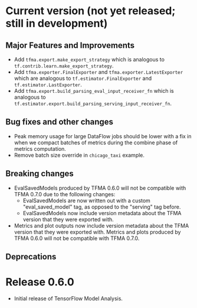 # Current version (not yet released; still in development)

## Major Features and Improvements

*   Add `tfma.export.make_export_strategy` which is analogous to
    `tf.contrib.learn.make_export_strategy`.
*   Add `tfma.exporter.FinalExporter` and `tfma.exporter.LatestExporter` which
    are analogous to `tf.estimator.FinalExporter` and
    `tf.estimator.LastExporter`.
*   Add `tfma.export.build_parsing_eval_input_receiver_fn` which is analogous to
    `tf.estimator.export.build_parsing_serving_input_receiver_fn`.

## Bug fixes and other changes

 * Peak memory usage for large DataFlow jobs should be lower with a fix in when
   we compact batches of metrics during the combine phase of metrics
   computation.
 * Remove batch size override in `chicago_taxi` example.

## Breaking changes

 * EvalSavedModels produced by TFMA 0.6.0 will not be compatible with TFMA 0.7.0
   due to the following changes:
   * EvalSavedModels are now written out with a custom "eval_saved_model" tag,
     as opposed to the "serving" tag before.
   * EvalSavedModels now include version metadata about the TFMA version that
     they were exported with.
 * Metrics and plot outputs now include version metadata about the TFMA version
   that they were exported with. Metrics and plots produced by TFMA 0.6.0 will
   not be compatible with TFMA 0.7.0.

## Deprecations

# Release 0.6.0

 * Initial release of TensorFlow Model Analysis.
